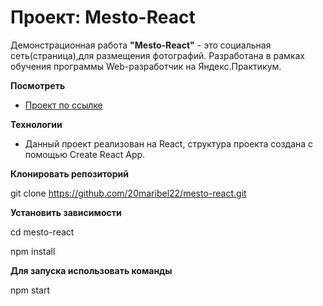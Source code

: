# Проект: Mesto-React


Демонстрационная работа **"Mesto-React"** - это социальная сеть(страница),для размещения фотографий.
Разработана в рамках обучения программы Web-разработчик на Яндекс.Практикум.

**Посмотреть**

* [Проект по ссылке](https://20maribel22.github.io/mesto-react/)

**Технологии**

* Данный проект реализован на React, структура проекта создана с помощью Create React App.

**Клонировать репозиторий**

git clone https://github.com/20maribel22/mesto-react.git

**Установить зависимости**

cd mesto-react

npm install

**Для запуска использовать команды**

npm start
